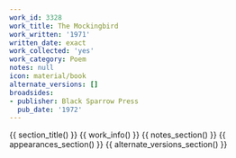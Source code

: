 ```yaml
---
work_id: 3328
work_title: The Mockingbird
work_written: '1971'
written_date: exact
work_collected: 'yes'
work_category: Poem
notes: null
icon: material/book
alternate_versions: []
broadsides:
- publisher: Black Sparrow Press
  pub_date: '1972'
---
```


{{ section_title() }}
{{ work_info() }}
{{ notes_section() }}
{{ appearances_section() }}
{{ alternate_versions_section() }}